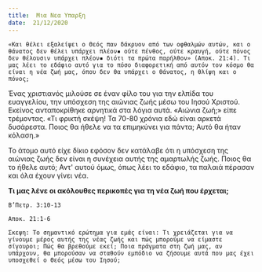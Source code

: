 ```yaml
---
title:  Μια Νεα Υπαρξη
date:  21/12/2020
---
```


`«Και θέλει εξαλείψει ο Θεός παν δάκρυον από των οφθαλμών αυτών, και ο θάνατος δεν θέλει υπάρχει πλέον▪ ούτε πένθος, ούτε κραυγή, ούτε πόνος δεν θέλουσιν υπάρχει πλέον▪ διότι τα πρώτα παρήλθον» (Αποκ. 21:4). Τι μας λέει το εδάφιο αυτό για το πόσο διαφορετική από αυτόν τον κόσμο θα είναι η νέα ζωή μας, όπου δεν θα υπάρχει ο θάνατος, η θλίψη και ο πόνος;`

Ένας χριστιανός μιλούσε σε έναν φίλο του για την ελπίδα του ευαγγελίου, την υπόσχεση της αιώνιας ζωής μέσω του Ιησού Χριστού. Εκείνος ανταποκρίθηκε αρνητικά στα λόγια αυτά. «Αιώνια ζωή;» είπε τρέμοντας. «Τι φρικτή σκέψη! Τα 70-80 χρόνια εδώ είναι αρκετά δυσάρεστα. Ποιος θα ήθελε να τα επιμηκύνει για πάντα; Αυτό θα ήταν κόλαση.»

Το άτομο αυτό είχε δίκιο εφόσον δεν κατάλαβε ότι η υπόσχεση της αιώνιας ζωής δεν είναι η συνέχεια αυτής της αμαρτωλής ζωής. Ποιος θα το ήθελε αυτό; Αντ' αυτού όμως, όπως λέει το εδάφιο, τα παλαιά πέρασαν και όλα έχουν γίνει νέα.

**Τι μας λένε οι ακόλουθες περικοπές για τη νέα ζωή που έρχεται;**

`Β’Πετρ. 3:10-13`

`Αποκ. 21:1-6`

`Σκεψη: Το σημαντικό ερώτημα για εμάς είναι: Τι χρειάζεται για να γίνουμε μέρος αυτής της νέας ζωής και πώς μπορούμε να είμαστε σίγουροι; Πώς θα βρεθούμε εκεί; Ποια πράγματα στη ζωή μας, αν υπάρχουν, θα μπορούσαν να σταθούν εμπόδιο να ζήσουμε αυτά που μας έχει υποσχεθεί ο Θεός μέσω του Ιησού;`